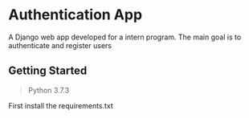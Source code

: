 # Authentication App

A Django web app developed for a intern program. The main goal is to authenticate and register users

## Getting Started

> Python 3.7.3

First install the requirements.txt

